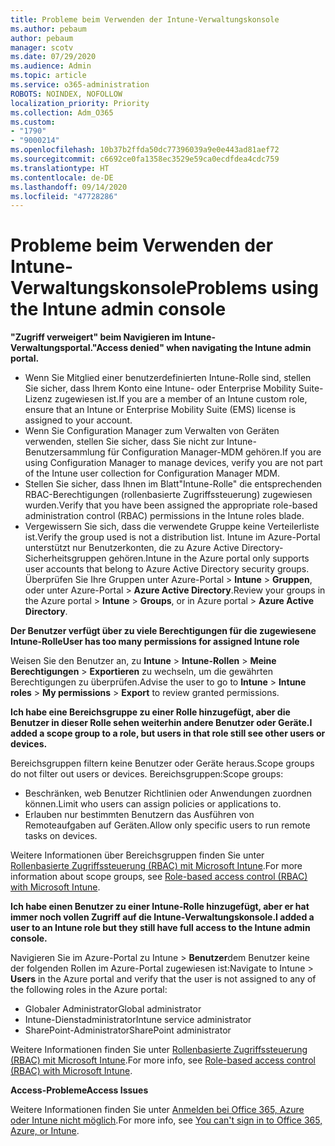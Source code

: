 ```yaml
---
title: Probleme beim Verwenden der Intune-Verwaltungskonsole
ms.author: pebaum
author: pebaum
manager: scotv
ms.date: 07/29/2020
ms.audience: Admin
ms.topic: article
ms.service: o365-administration
ROBOTS: NOINDEX, NOFOLLOW
localization_priority: Priority
ms.collection: Adm_O365
ms.custom:
- "1790"
- "9000214"
ms.openlocfilehash: 10b37b2ffda50dc77396039a9e0e443ad81aef72
ms.sourcegitcommit: c6692ce0fa1358ec3529e59ca0ecdfdea4cdc759
ms.translationtype: HT
ms.contentlocale: de-DE
ms.lasthandoff: 09/14/2020
ms.locfileid: "47728286"
---
```

# <a name="problems-using-the-intune-admin-console"></a><span data-ttu-id="cdf4b-102">Probleme beim Verwenden der Intune-Verwaltungskonsole</span><span class="sxs-lookup"><span data-stu-id="cdf4b-102">Problems using the Intune admin console</span></span>

<span data-ttu-id="cdf4b-103">**"Zugriff verweigert" beim Navigieren im Intune-Verwaltungsportal.**</span><span class="sxs-lookup"><span data-stu-id="cdf4b-103">**"Access denied" when navigating the Intune admin portal.**</span></span>

- <span data-ttu-id="cdf4b-104">Wenn Sie Mitglied einer benutzerdefinierten Intune-Rolle sind, stellen Sie sicher, dass Ihrem Konto eine Intune- oder Enterprise Mobility Suite-Lizenz zugewiesen ist.</span><span class="sxs-lookup"><span data-stu-id="cdf4b-104">If you are a member of an Intune custom role, ensure that an Intune or Enterprise Mobility Suite (EMS) license is assigned to your account.</span></span>
- <span data-ttu-id="cdf4b-105">Wenn Sie Configuration Manager zum Verwalten von Geräten verwenden, stellen Sie sicher, dass Sie nicht zur Intune-Benutzersammlung für Configuration Manager-MDM gehören.</span><span class="sxs-lookup"><span data-stu-id="cdf4b-105">If you are using Configuration Manager to manage devices, verify you are not part of the Intune user collection for Configuration Manager MDM.</span></span>
- <span data-ttu-id="cdf4b-106">Stellen Sie sicher, dass Ihnen im Blatt"Intune-Rolle" die entsprechenden RBAC-Berechtigungen (rollenbasierte Zugriffssteuerung) zugewiesen wurden.</span><span class="sxs-lookup"><span data-stu-id="cdf4b-106">Verify that you have been assigned the appropriate role-based administration control (RBAC) permissions in the Intune roles blade.</span></span>
- <span data-ttu-id="cdf4b-107">Vergewissern Sie sich, dass die verwendete Gruppe keine Verteilerliste ist.</span><span class="sxs-lookup"><span data-stu-id="cdf4b-107">Verify the group used is not a distribution list.</span></span> <span data-ttu-id="cdf4b-108">Intune im Azure-Portal unterstützt nur Benutzerkonten, die zu Azure Active Directory-Sicherheitsgruppen gehören.</span><span class="sxs-lookup"><span data-stu-id="cdf4b-108">Intune in the Azure portal only supports user accounts that belong to Azure Active Directory security groups.</span></span> <span data-ttu-id="cdf4b-109">Überprüfen Sie Ihre Gruppen unter Azure-Portal > **Intune** > **Gruppen**, oder unter Azure-Portal > **Azure Active Directory**.</span><span class="sxs-lookup"><span data-stu-id="cdf4b-109">Review your groups in the Azure portal > **Intune** > **Groups**, or in Azure portal > **Azure Active Directory**.</span></span>

<span data-ttu-id="cdf4b-110">**Der Benutzer verfügt über zu viele Berechtigungen für die zugewiesene Intune-Rolle**</span><span class="sxs-lookup"><span data-stu-id="cdf4b-110">**User has too many permissions for assigned Intune role**</span></span>

<span data-ttu-id="cdf4b-111">Weisen Sie den Benutzer an, zu **Intune** > **Intune-Rollen** > **Meine Berechtigungen** > **Exportieren** zu wechseln, um die gewährten Berechtigungen zu überprüfen.</span><span class="sxs-lookup"><span data-stu-id="cdf4b-111">Advise the user to go to **Intune** > **Intune roles** > **My permissions** > **Export** to review granted permissions.</span></span>

<span data-ttu-id="cdf4b-112">**Ich habe eine Bereichsgruppe zu einer Rolle hinzugefügt, aber die Benutzer in dieser Rolle sehen weiterhin andere Benutzer oder Geräte.**</span><span class="sxs-lookup"><span data-stu-id="cdf4b-112">**I added a scope group to a role, but users in that role still see other users or devices.**</span></span>

<span data-ttu-id="cdf4b-113">Bereichsgruppen filtern keine Benutzer oder Geräte heraus.</span><span class="sxs-lookup"><span data-stu-id="cdf4b-113">Scope groups do not filter out users or devices.</span></span> <span data-ttu-id="cdf4b-114">Bereichsgruppen:</span><span class="sxs-lookup"><span data-stu-id="cdf4b-114">Scope groups:</span></span>

- <span data-ttu-id="cdf4b-115">Beschränken, web Benutzer Richtlinien oder Anwendungen zuordnen können.</span><span class="sxs-lookup"><span data-stu-id="cdf4b-115">Limit who users can assign policies or applications to.</span></span>
- <span data-ttu-id="cdf4b-116">Erlauben nur bestimmten Benutzern das Ausführen von Remoteaufgaben auf Geräten.</span><span class="sxs-lookup"><span data-stu-id="cdf4b-116">Allow only specific users to run remote tasks on devices.</span></span>

<span data-ttu-id="cdf4b-117">Weitere Informationen über Bereichsgruppen finden Sie unter [Rollenbasierte Zugriffssteuerung (RBAC) mit Microsoft Intune](https://docs.microsoft.com/intune/role-based-access-control).</span><span class="sxs-lookup"><span data-stu-id="cdf4b-117">For more information about scope groups, see  [Role-based access control (RBAC) with Microsoft Intune](https://docs.microsoft.com/intune/role-based-access-control).</span></span>

<span data-ttu-id="cdf4b-118">**Ich habe einen Benutzer zu einer Intune-Rolle hinzugefügt, aber er hat immer noch vollen Zugriff auf die Intune-Verwaltungskonsole.**</span><span class="sxs-lookup"><span data-stu-id="cdf4b-118">**I added a user to an Intune role but they still have full access to the Intune admin console.**</span></span>

<span data-ttu-id="cdf4b-119">Navigieren Sie im Azure-Portal zu Intune > **Benutzer**dem Benutzer keine der folgenden Rollen im Azure-Portal zugewiesen ist:</span><span class="sxs-lookup"><span data-stu-id="cdf4b-119">Navigate to Intune > **Users** in the Azure portal and verify that the user is not assigned to any of the following roles in the Azure portal:</span></span>

- <span data-ttu-id="cdf4b-120">Globaler Administrator</span><span class="sxs-lookup"><span data-stu-id="cdf4b-120">Global administrator</span></span>
- <span data-ttu-id="cdf4b-121">Intune-Dienstadministrator</span><span class="sxs-lookup"><span data-stu-id="cdf4b-121">Intune service administrator</span></span>
- <span data-ttu-id="cdf4b-122">SharePoint-Administrator</span><span class="sxs-lookup"><span data-stu-id="cdf4b-122">SharePoint administrator</span></span>

<span data-ttu-id="cdf4b-123">Weitere Informationen finden Sie unter [Rollenbasierte Zugriffssteuerung (RBAC) mit Microsoft Intune](https://docs.microsoft.com/intune/role-based-access-control).</span><span class="sxs-lookup"><span data-stu-id="cdf4b-123">For more info, see [Role-based access control (RBAC) with Microsoft Intune](https://docs.microsoft.com/intune/role-based-access-control).</span></span>

<span data-ttu-id="cdf4b-124">**Access-Probleme**</span><span class="sxs-lookup"><span data-stu-id="cdf4b-124">**Access Issues**</span></span>

<span data-ttu-id="cdf4b-125">Weitere Informationen finden Sie unter [Anmelden bei Office 365, Azure oder Intune nicht möglich](https://support.microsoft.com/help/2412085/you-can-t-sign-in-to-office-365-azure-or-intune).</span><span class="sxs-lookup"><span data-stu-id="cdf4b-125">For more info, see [You can't sign in to Office 365, Azure, or Intune](https://support.microsoft.com/help/2412085/you-can-t-sign-in-to-office-365-azure-or-intune).</span></span>